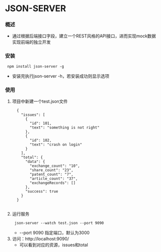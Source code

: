 # JSON-SERVER
### 概述
* 通过根据后端接口字段，建立一个REST风格的API接口，进而实现mock数据实现前端的独立开发
### 安装
```
 npm install json-server -g
```
* 安装完执行json-server -h，若安装成功则显示选项
### 使用
1. 项目中新建一个test.json文件
   ```
     {
       "issues": [
         {
           "id": 101,
           "text": "something is not right"
         },
         {
           "id": 102,
           "text": "crash on login"
         }
       ],
       "total": {
         "data": {
           "exchange_count": "10",
           "share_count": "23",
           "patent_count": "7",
           "article_count": "37",
           "exchangeRecords": []
         },
         "success": true
       }
     }


   ```
2. 运行服务
   ```
    json-server --watch test.json --port 9090
   ```
    * --port 9090 指定端口，默认为3000
3. 访问：http://localhost:9090/
   * 可以看到对应的资源，issues和total